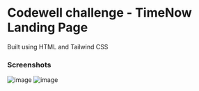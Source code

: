 
# Codewell challenge - TimeNow Landing Page

Built using HTML and Tailwind CSS

### Screenshots

![image](https://user-images.githubusercontent.com/24612087/125307078-6025a980-e34d-11eb-907b-c3387d732388.png)
![image](https://user-images.githubusercontent.com/24612087/125307182-77649700-e34d-11eb-9e3a-5ad4f500e46e.png)

